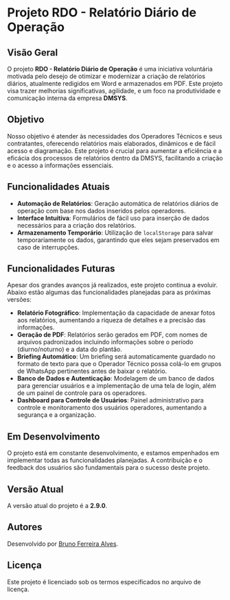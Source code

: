 
# Projeto RDO - Relatório Diário de Operação

## Visão Geral

O projeto **RDO - Relatório Diário de Operação** é uma iniciativa voluntária motivada pelo desejo de otimizar e modernizar a criação de relatórios diários, atualmente redigidos em Word e armazenados em PDF. Este projeto visa trazer melhorias significativas, agilidade, e um foco na produtividade e comunicação interna da empresa **DMSYS**.

## Objetivo

Nosso objetivo é atender às necessidades dos Operadores Técnicos e seus contratantes, oferecendo relatórios mais elaborados, dinâmicos e de fácil acesso e diagramação. Este projeto é crucial para aumentar a eficiência e a eficácia dos processos de relatórios dentro da DMSYS, facilitando a criação e o acesso a informações essenciais.

## Funcionalidades Atuais

- **Automação de Relatórios**: Geração automática de relatórios diários de operação com base nos dados inseridos pelos operadores.
- **Interface Intuitiva**: Formulários de fácil uso para inserção de dados necessários para a criação dos relatórios.
- **Armazenamento Temporário**: Utilização de `localStorage` para salvar temporariamente os dados, garantindo que eles sejam preservados em caso de interrupções.

## Funcionalidades Futuras

Apesar dos grandes avanços já realizados, este projeto continua a evoluir. Abaixo estão algumas das funcionalidades planejadas para as próximas versões:

- **Relatório Fotográfico**: Implementação da capacidade de anexar fotos aos relatórios, aumentando a riqueza de detalhes e a precisão das informações.
- **Geração de PDF**: Relatórios serão gerados em PDF, com nomes de arquivos padronizados incluindo informações sobre o período (diurno/noturno) e a data do plantão.
- **Briefing Automático**: Um briefing será automaticamente guardado no formato de texto para que o Operador Técnico possa colá-lo em grupos de WhatsApp pertinentes antes de baixar o relatório.
- **Banco de Dados e Autenticação**: Modelagem de um banco de dados para gerenciar usuários e a implementação de uma tela de login, além de um painel de controle para os operadores.
- **Dashboard para Controle de Usuários**: Painel administrativo para controle e monitoramento dos usuários operadores, aumentando a segurança e a organização.

## Em Desenvolvimento

O projeto está em constante desenvolvimento, e estamos empenhados em implementar todas as funcionalidades planejadas. A contribuição e o feedback dos usuários são fundamentais para o sucesso deste projeto.

## Versão Atual

A versão atual do projeto é a **2.9.0**.

## Autores

Desenvolvido por [Bruno Ferreira Alves](https://unicondo.app).

## Licença

Este projeto é licenciado sob os termos especificados no arquivo de licença.


